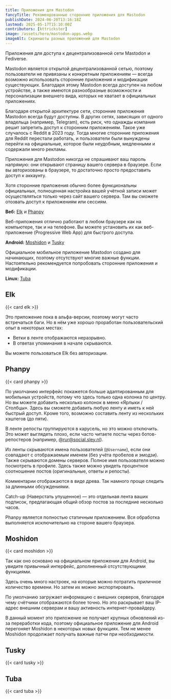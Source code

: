 ```yaml
---
title: Приложения для Mastodon
fancyTitle: Рекомендованные сторонние приложения для Mastodon
publishDate: 2024-06-20T13:16:18Z
lastmod: 2025-05-17T15:10:00Z
contributors: [kttrickster]
image: /assets/hero/mastodon-apps.webp
imageAlt: Скриншоты разных приложений для Mastodon
---
```


Приложения для доступа к децентрализованной сети Mastodon и Fediverse.

<!--more-->

Mastodon является открытой децентрализованной сетью, поэтому пользователи не
привязаны к конкретным приложениям — всегда возможно использовать сторонние
приложения и модификации существующих. Благодаря этому Mastodon всегда доступен
на любом устройстве, а также имеются разнообразные возможности и персонализации
внешнего вида, которых не хватает в официальных приложениях.

Благодаря открытой архитектуре сети, сторонние приложения Mastodon всегда будут
доступны. В других сетях, зависящих от одного владельца (например, Telegram),
есть риск, что однажды компания решит запретить доступ к сторонним приложениям.
Такое уже случалось с Reddit в 2023 году. Тогда многие сторонние приложения для
Reddit перестали работать, и пользователи были вынуждены перейти на официальные,
которое были неудобным, медленными и содержали много рекламы.

Приложения для Mastodon никогда не спрашивают ваш пароль напрямую: они открывают
страницу вашего сервера в браузере. Если вы авторизованы в браузере, то
достаточно просто предоставить доступ к аккаунту.

Хотя сторонние приложения обычно более функциональны официальных, полноценная
настройка вашей учётной записи может осуществляться только через сайт вашего
сервера. Там вы сможете отозвать доступ к приложениям или сессиям.

**Веб:** [Elk](#elk) и [Phanpy](#phanpy)

Веб-приложения отлично работают в любом браузере как на компьютере, так и на
телефоне. Вы можете установить их как веб-приложение (Progressive Web App) для
быстрого доступа.

**Android:** [Moshidon](#moshidon) и [Tusky](#tusky)

Официальное мобильное приложение Mastodon создано для начинающих, поэтому
отсутствуют многие важные функции. Настоятельно рекомендуется попробовать
сторонние приложения и модификации.

**Linux:** [Tuba](#Tuba)

## Elk

{{< card elk >}}

Это приложение пока в альфа-версии, поэтому могут часто встречаться баги. Но в
нём уже хорошо проработан пользовательский опыт в некоторых местах:

- Ветки в ленте отображаются неразрывно.
- В ответах упоминания в начале скрываются.

Вы можете пользоваться Elk без авторизации.

## Phanpy

{{< card phanpy >}}

По умолчанию интерфейс покажется больше адаптированным для мобильных устройств,
потому что здесь только одна колонка по центру. Но вы можете добавить
несколько колонок в меню «Ярлыки / Столбцы». Здесь вы сможете добавить любую
ленту и иметь к ней быстрый доступ. Кроме того, возможно составить ленту из
нескольких хэштегов (до пяти).

В ленте репосты группируются в карусель, но это можно отключить. Это может
выглядеть плохо, если часто читаете посты через ботов-репостеров
(например, [@rur@social.sley.nl]).

[@rur@social.sley.nl]: https://social.sley.nl/@rur

Из ленты скрываются имена пользователей (`@Username`), если они совпадают с
отображаемым именем (без учёта пробелов и эмодзи). Также скрываются домены
серверов. Полное имя пользователя можно посмотреть в профиле. Здесь также можно
увидеть процентное соотношение постов (оригинальные, ответы и репосты).

Комментарии отображаются в виде древа. Так намного проще следить за длинными
обсуждениями.

Catch-up (Наверстать упущенное) — это отдельная лента ваших подписок,
предлагающая общий обзор постов за последние несколько часов.

Phanpy является полностью статичным приложением. Вся обработка выполняется
исключительно на стороне вашего браузера.

## Moshidon

{{< card moshidon >}}

Так как оно основано на официальном приложении для Android, вы увидите привычный
интерфейс, дополненный отсутствующими функциями.

Здесь очень много настроек, на которые можно потратить приличное количество
времени. Но затем их можно экспортировать.

По умолчанию загружает информацию с внешних серверов, благодаря чему счётчики
отображаются более точно. Но это раскрывает ваш IP-адрес внешним серверам и
вашу активность интернет-провайдеру.

В данный момент это приложение не получает крупных обновлений из-за переработки
кода, поэтому официальное приложение для Android перегоняет Moshidon в некоторых
новых функциях. Тем не менее Moshidon продолжает получать важные патчи при
необходимости.

## Tusky

{{< card tusky >}}

## Tuba

{{< card tuba >}}
